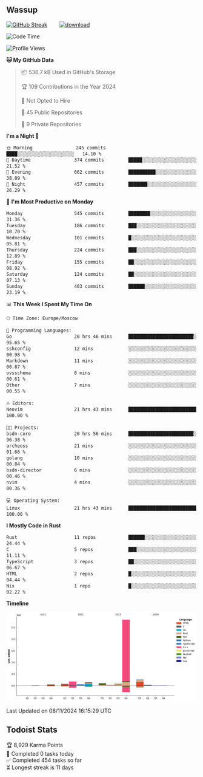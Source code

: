 ## Wassup

<!--
-->

[![GitHub Streak](http://github-readme-streak-stats.herokuapp.com?user=archeoss&theme=shades-of-purple&hide_border=true&date_format=j%20M%5B%20Y%5D)](https://git.io/streak-stats)&nbsp;&nbsp;&nbsp;&nbsp;&nbsp;&nbsp;&nbsp;&nbsp;[![download](https://user-images.githubusercontent.com/68448737/147796309-d8b65b1d-4dde-40d9-b03a-2b42aaa6cd43.jpeg)
](http://bmstu.ru/)

<!--START_SECTION:waka-->
![Code Time](http://img.shields.io/badge/Code%20Time-3%2C413%20hrs%2059%20mins-blue)

![Profile Views](http://img.shields.io/badge/Profile%20Views-0-blue)

**🐱 My GitHub Data** 

> 📦 536.7 kB Used in GitHub's Storage 
 > 
> 🏆 109 Contributions in the Year 2024
 > 
> 🚫 Not Opted to Hire
 > 
> 📜 45 Public Repositories 
 > 
> 🔑 9 Private Repositories 
 > 
**I'm a Night 🦉** 

```text
🌞 Morning                245 commits         ████░░░░░░░░░░░░░░░░░░░░░   14.10 % 
🌆 Daytime                374 commits         █████░░░░░░░░░░░░░░░░░░░░   21.52 % 
🌃 Evening                662 commits         ██████████░░░░░░░░░░░░░░░   38.09 % 
🌙 Night                  457 commits         ███████░░░░░░░░░░░░░░░░░░   26.29 % 
```
📅 **I'm Most Productive on Monday** 

```text
Monday                   545 commits         ████████░░░░░░░░░░░░░░░░░   31.36 % 
Tuesday                  186 commits         ███░░░░░░░░░░░░░░░░░░░░░░   10.70 % 
Wednesday                101 commits         █░░░░░░░░░░░░░░░░░░░░░░░░   05.81 % 
Thursday                 224 commits         ███░░░░░░░░░░░░░░░░░░░░░░   12.89 % 
Friday                   155 commits         ██░░░░░░░░░░░░░░░░░░░░░░░   08.92 % 
Saturday                 124 commits         ██░░░░░░░░░░░░░░░░░░░░░░░   07.13 % 
Sunday                   403 commits         ██████░░░░░░░░░░░░░░░░░░░   23.19 % 
```


📊 **This Week I Spent My Time On** 

```text
🕑︎ Time Zone: Europe/Moscow

💬 Programming Languages: 
Go                       20 hrs 46 mins      ████████████████████████░   95.65 % 
sshconfig                12 mins             ░░░░░░░░░░░░░░░░░░░░░░░░░   00.98 % 
Markdown                 11 mins             ░░░░░░░░░░░░░░░░░░░░░░░░░   00.87 % 
ovsschema                8 mins              ░░░░░░░░░░░░░░░░░░░░░░░░░   00.61 % 
Other                    7 mins              ░░░░░░░░░░░░░░░░░░░░░░░░░   00.55 % 

🔥 Editors: 
Neovim                   21 hrs 43 mins      █████████████████████████   100.00 % 

🐱‍💻 Projects: 
bsdn-core                20 hrs 56 mins      ████████████████████████░   96.38 % 
archeoss                 21 mins             ░░░░░░░░░░░░░░░░░░░░░░░░░   01.66 % 
golang                   10 mins             ░░░░░░░░░░░░░░░░░░░░░░░░░   00.84 % 
bsdn-director            6 mins              ░░░░░░░░░░░░░░░░░░░░░░░░░   00.46 % 
nvim                     4 mins              ░░░░░░░░░░░░░░░░░░░░░░░░░   00.36 % 

💻 Operating System: 
Linux                    21 hrs 43 mins      █████████████████████████   100.00 % 
```

**I Mostly Code in Rust** 

```text
Rust                     11 repos            ██████░░░░░░░░░░░░░░░░░░░   24.44 % 
C                        5 repos             ███░░░░░░░░░░░░░░░░░░░░░░   11.11 % 
TypeScript               3 repos             ██░░░░░░░░░░░░░░░░░░░░░░░   06.67 % 
HTML                     2 repos             █░░░░░░░░░░░░░░░░░░░░░░░░   04.44 % 
Nix                      1 repo              █░░░░░░░░░░░░░░░░░░░░░░░░   02.22 % 
```



**Timeline**

![Lines of Code chart](https://raw.githubusercontent.com/archeoss/archeoss/master/assets/bar_graph.png)


 Last Updated on 08/11/2024 16:15:29 UTC
<!--END_SECTION:waka-->

## Todoist Stats

<!-- TODO-IST:START -->
🏆  8,929 Karma Points           
🌸  Completed 0 tasks today           
✅  Completed 454 tasks so far           
⏳  Longest streak is 11 days
<!-- TODO-IST:END -->
